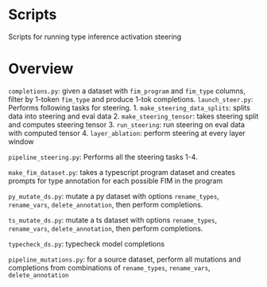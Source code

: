 # Scripts

Scripts for running type inference activation steering

# Overview

`completions.py`: 
    given a dataset with `fim_program` and `fim_type` columns, filter by 1-token `fim_type` and
    produce 1-tok completions.
`launch_steer.py`:
    Performs following tasks for steering.
        1. `make_steering_data_splits`: splits data into steering and eval data
        2. `make_steering_tensor`: takes steering split and computes steering tensor
        3. `run_steering`: run steering on eval data with computed tensor
        4. `layer_ablation`: perform steering at every layer window

`pipeline_steering.py`: 
    Performs all the steering tasks 1-4.

`make_fim_dataset.py`:
    takes a typescript program dataset and creates prompts for type annotation for each possible FIM in the program

`py_mutate_ds.py`:
    mutate a py dataset with options `rename_types`, `rename_vars`, `delete_annotation`, then perform completions.

`ts_mutate_ds.py`:
    mutate a ts dataset with options `rename_types`, `rename_vars`, `delete_annotation`, then perform completions.

`typecheck_ds.py`:
    typecheck model completions

`pipeline_mutations.py`:
    for a source dataset, perform all mutations and completions from combinations of  `rename_types`, `rename_vars`, `delete_annotation`